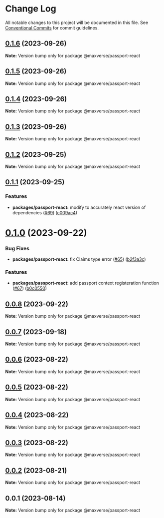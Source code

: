 # Change Log

All notable changes to this project will be documented in this file.
See [Conventional Commits](https://conventionalcommits.org) for commit guidelines.

## [0.1.6](https://github.com/maxverse-dev/maxverse-web-sdk/compare/@maxverse/passport-react@0.1.5...@maxverse/passport-react@0.1.6) (2023-09-26)

**Note:** Version bump only for package @maxverse/passport-react





## [0.1.5](https://github.com/maxverse-dev/maxverse-web-sdk/compare/@maxverse/passport-react@0.1.4...@maxverse/passport-react@0.1.5) (2023-09-26)

**Note:** Version bump only for package @maxverse/passport-react





## [0.1.4](https://github.com/maxverse-dev/maxverse-web-sdk/compare/@maxverse/passport-react@0.1.3...@maxverse/passport-react@0.1.4) (2023-09-26)

**Note:** Version bump only for package @maxverse/passport-react





## [0.1.3](https://github.com/maxverse-dev/maxverse-web-sdk/compare/@maxverse/passport-react@0.1.2...@maxverse/passport-react@0.1.3) (2023-09-26)

**Note:** Version bump only for package @maxverse/passport-react





## [0.1.2](https://github.com/maxverse-dev/maxverse-web-sdk/compare/@maxverse/passport-react@0.1.1...@maxverse/passport-react@0.1.2) (2023-09-25)

**Note:** Version bump only for package @maxverse/passport-react





## [0.1.1](https://github.com/maxverse-dev/maxverse-web-sdk/compare/@maxverse/passport-react@0.1.0...@maxverse/passport-react@0.1.1) (2023-09-25)


### Features

* **packages/passport-react:** modify to accurately react version of dependencies ([#69](https://github.com/maxverse-dev/maxverse-web-sdk/issues/69)) ([c009ac4](https://github.com/maxverse-dev/maxverse-web-sdk/commit/c009ac493052fd17bc8632e6109608e90194c615))





# [0.1.0](https://github.com/maxverse-dev/maxverse-web-sdk/compare/@maxverse/passport-react@0.0.8...@maxverse/passport-react@0.1.0) (2023-09-22)


### Bug Fixes

* **packages/passport-react:** fix Claims type error ([#65](https://github.com/maxverse-dev/maxverse-web-sdk/issues/65)) ([b2f3a3c](https://github.com/maxverse-dev/maxverse-web-sdk/commit/b2f3a3c54b1ea484188081cd595787a04ed8fb52))


### Features

* **packages/passport-react:** add passport context registeration function ([#67](https://github.com/maxverse-dev/maxverse-web-sdk/issues/67)) ([b0c0550](https://github.com/maxverse-dev/maxverse-web-sdk/commit/b0c055041cd1359b656bfe13ab3f7d346d29af01))





## [0.0.8](https://github.com/maxverse-dev/maxverse-web-sdk/compare/@maxverse/passport-react@0.0.7...@maxverse/passport-react@0.0.8) (2023-09-22)

**Note:** Version bump only for package @maxverse/passport-react





## [0.0.7](https://github.com/maxverse-dev/maxverse-web-sdk/compare/@maxverse/passport-react@0.0.6...@maxverse/passport-react@0.0.7) (2023-09-18)

**Note:** Version bump only for package @maxverse/passport-react





## [0.0.6](https://github.com/maxverse-dev/maxverse-web-sdk/compare/@maxverse/passport-react@0.0.5...@maxverse/passport-react@0.0.6) (2023-08-22)

**Note:** Version bump only for package @maxverse/passport-react





## [0.0.5](https://github.com/maxverse-dev/maxverse-web-sdk/compare/@maxverse/passport-react@0.0.4...@maxverse/passport-react@0.0.5) (2023-08-22)

**Note:** Version bump only for package @maxverse/passport-react





## [0.0.4](https://github.com/maxverse-dev/maxverse-web-sdk/compare/@maxverse/passport-react@0.0.3...@maxverse/passport-react@0.0.4) (2023-08-22)

**Note:** Version bump only for package @maxverse/passport-react





## [0.0.3](https://github.com/maxverse-dev/maxverse-web-sdk/compare/@maxverse/passport-react@0.0.2...@maxverse/passport-react@0.0.3) (2023-08-22)

**Note:** Version bump only for package @maxverse/passport-react





## [0.0.2](https://github.com/maxverse-dev/maxverse-web-sdk/compare/@maxverse/passport-react@0.0.1...@maxverse/passport-react@0.0.2) (2023-08-21)

**Note:** Version bump only for package @maxverse/passport-react





## 0.0.1 (2023-08-14)

**Note:** Version bump only for package @maxverse/passport-react
